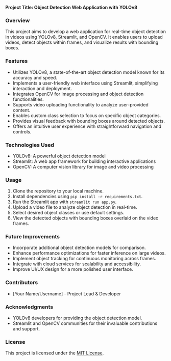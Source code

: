 **Project Title: Object Detection Web Application with YOLOv8**

### Overview
This project aims to develop a web application for real-time object detection in videos using YOLOv8, Streamlit, and OpenCV. It enables users to upload videos, detect objects within frames, and visualize results with bounding boxes.

### Features
- Utilizes YOLOv8, a state-of-the-art object detection model known for its accuracy and speed.
- Implements a user-friendly web interface using Streamlit, simplifying interaction and deployment.
- Integrates OpenCV for image processing and object detection functionalities.
- Supports video uploading functionality to analyze user-provided content.
- Enables custom class selection to focus on specific object categories.
- Provides visual feedback with bounding boxes around detected objects.
- Offers an intuitive user experience with straightforward navigation and controls.

### Technologies Used
- YOLOv8: A powerful object detection model
- Streamlit: A web app framework for building interactive applications
- OpenCV: A computer vision library for image and video processing

### Usage
1. Clone the repository to your local machine.
2. Install dependencies using `pip install -r requirements.txt`.
3. Run the Streamlit app with `streamlit run app.py`.
4. Upload a video file to analyze object detection in real-time.
5. Select desired object classes or use default settings.
6. View the detected objects with bounding boxes overlaid on the video frames.

### Future Improvements
- Incorporate additional object detection models for comparison.
- Enhance performance optimizations for faster inference on large videos.
- Implement object tracking for continuous monitoring across frames.
- Integrate with cloud services for scalability and accessibility.
- Improve UI/UX design for a more polished user interface.

### Contributors
- [Your Name/Username] - Project Lead & Developer

### Acknowledgments
- YOLOv8 developers for providing the object detection model.
- Streamlit and OpenCV communities for their invaluable contributions and support.

### License
This project is licensed under the [MIT License](LICENSE).
